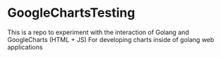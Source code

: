 ﻿# GoogleChartsTesting


This is a repo to experiment with the interaction of Golang and GoogleCharts (HTML + JS) For developing charts inside of golang web applications
